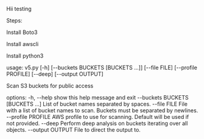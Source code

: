  Hii testing

 Steps:

 Install Boto3

 Install awscli

 Install python3

usage: v5.py [-h] [--buckets BUCKETS [BUCKETS ...]] [--file FILE] [--profile PROFILE] [--deep] [--output OUTPUT]

Scan S3 buckets for public access

options:
  -h, --help            show this help message and exit
  --buckets BUCKETS [BUCKETS ...]
                        List of bucket names separated by spaces.
  --file FILE           File with a list of bucket names to scan. Buckets must be separated by newlines.
  --profile PROFILE     AWS profile to use for scanning. Default will be used if not provided.
  --deep                Perform deep analysis on buckets iterating over all objects.
  --output OUTPUT       File to direct the output to.
